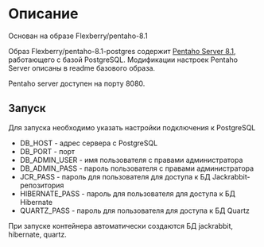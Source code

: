 # Описание 
Основан на образе Flexberry/pentaho-8.1

Образ Flexberry/pentaho-8.1-postgres содержит [Pentaho Server 8.1](https://sourceforge.net/projects/pentaho/files/Pentaho%208.1/server/), работающего с базой PostgreSQL. Модификации настроек Pentaho Server описаны в readme базового образа.

Pentaho server доступен на порту 8080.

## Запуск
Для запуска необходимо указать настройки подключения к PostgreSQL
- DB_HOST - адрес сервера с PostgreSQL
- DB_PORT - порт
- DB_ADMIN_USER - имя пользователя с правами администратора
- DB_ADMIN_PASS - пароль пользователя с правами администратора
- JCR_PASS - пароль для пользователя для доступа к БД Jackrabbit-репозитория
- HIBERNATE_PASS - пароль для пользователя для доступа к БД Hibernate
- QUARTZ_PASS - пароль для пользователя для доступа к БД Quartz

При запуске контейнера автоматически создаются БД jackrabbit, hibernate, quartz.